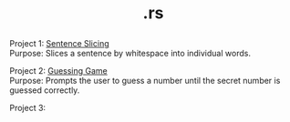 # <p align = center> .rs </p>

Project 1: [Sentence Slicing](https://github.com/qilin2/projects/blob/main/rust/sentence_slicing/src/main.rs) <br>
Purpose: Slices a sentence by whitespace into individual words.

Project 2: [Guessing Game](https://github.com/qilin2/projects/blob/main/rust/guessing_game/src/main.rs) <br>
Purpose: Prompts the user to guess a number until the secret number is guessed correctly.

Project 3: []()
